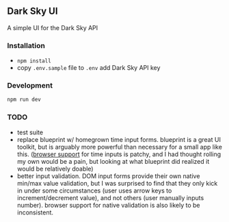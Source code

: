## Dark Sky UI

A simple UI for the Dark Sky API

### Installation

* `npm install`
* copy `.env.sample` file to `.env` add Dark Sky API key

### Development

```bash
npm run dev
```

### TODO
* test suite
* replace blueprint w/ homegrown time input forms.  blueprint is a great UI toolkit, but is arguably more powerful than necessary for a small app like this.  ([browser support](https://developer.mozilla.org/en-US/docs/Web/HTML/Element/input/time) for time inputs is patchy, and I had thought rolling my own would be a pain, but looking at what blueprint did realized it would be relatively doable)
* better input validation.  DOM input forms provide their own native min/max value validation, but I was surprised to find that they only kick in under some circumstances (user uses arrow keys to increment/decrement value), and not others (user manually inputs number).  browser support for native validation is also likely to be inconsistent.
